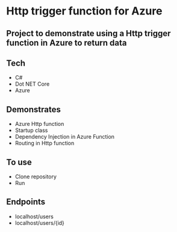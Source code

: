 # Http trigger function for Azure

## Project to demonstrate using a Http trigger function in Azure to return data

## Tech
* C#
* Dot NET Core
* Azure

## Demonstrates
* Azure Http function
* Startup class
* Dependency Injection in Azure Function
* Routing in Http function

## To use
* Clone repository
* Run

## Endpoints
* localhost/users
* localhost/users/{id}
